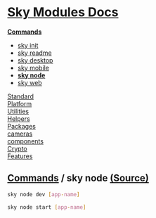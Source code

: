 <!--- This sky node was auto-generated using "npx sky readme" --> 

# [Sky Modules Docs](../../../README.md)

**[Commands](..%2F..%2F..%2F%5Fcommands%2FREADME.md)**   
* [sky init](..%2F..%2F..%2F%5Fcommands%2Fdocs%2Fsky-init%2FREADME.md)
* [sky readme](..%2F..%2F..%2F%5Fcommands%2Fdocs%2Fsky-readme%2FREADME.md)
* [sky desktop](..%2F..%2F..%2F%5Fcommands%2Fdocs%2Fsky-desktop%2FREADME.md)
* [sky mobile](..%2F..%2F..%2F%5Fcommands%2Fdocs%2Fsky-mobile%2FREADME.md)
* **[sky node](..%2F..%2F..%2F%5Fcommands%2Fdocs%2Fsky-node%2FREADME.md)**
* [sky web](..%2F..%2F..%2F%5Fcommands%2Fdocs%2Fsky-web%2FREADME.md)
  
[Standard](..%2F..%2F..%2Fstandard%2FREADME.md)   
[Platform](..%2F..%2F..%2Fplatform%2FREADME.md)   
[Utilities](..%2F..%2F..%2Futilities%2FREADME.md)   
[Helpers](..%2F..%2F..%2Fhelpers%2FREADME.md)   
[Packages](..%2F..%2F..%2Fpkgs%2FREADME.md)   
[cameras](..%2F..%2F..%2Fcameras%2FREADME.md)   
[components](..%2F..%2F..%2Fcomponents%2FREADME.md)   
[Crypto](..%2F..%2F..%2Fcrypto%2FREADME.md)   
[Features](..%2F..%2F..%2Ffeatures%2FREADME.md)   

## [Commands](..%2F..%2F..%2F%5Fcommands%2FREADME.md) / sky node [(Source)](..%2F..%2F..%2F%5Fcommands%2Fdocs%2Fsky-node%2F)

  
```sh
sky node dev [app-name]

```

```sh
sky node start [app-name]

```